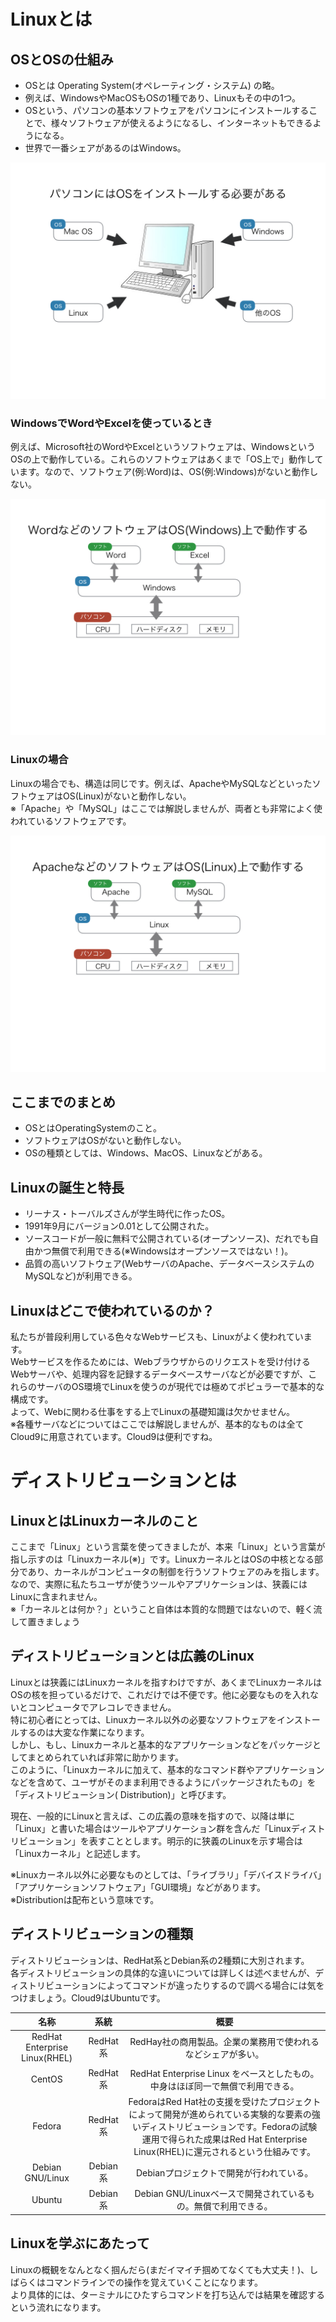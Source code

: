 # Linuxとは

## OSとOSの仕組み
- OSとは Operating System(オペレーティング・システム) の略。
- 例えば、WindowsやMacOSもOSの1種であり、Linuxもその中の1つ。
- OSという、パソコンの基本ソフトウェアをパソコンにインストールすることで、様々ソフトウェアが使えるようになるし、インターネットもできるようになる。
- 世界で一番シェアがあるのはWindows。

<img src="images/os_all.jpeg">

### WindowsでWordやExcelを使っているとき
例えば、Microsoft社のWordやExcelというソフトウェアは、WindowsというOSの上で動作している。これらのソフトウェアはあくまで「OS上で」動作しています。なので、ソフトウェア(例:Word)は、OS(例:Windows)がないと動作しない。

<img src="images/os_win.jpeg">

### Linuxの場合
Linuxの場合でも、構造は同じです。例えば、ApacheやMySQLなどといったソフトウェアはOS(Linux)がないと動作しない。<br>
※「Apache」や「MySQL」はここでは解説しませんが、両者とも非常によく使われているソフトウェアです。

<img src="images/os_linux.jpeg">

## ここまでのまとめ
- OSとはOperatingSystemのこと。
- ソフトウェアはOSがないと動作しない。
- OSの種類としては、Windows、MacOS、Linuxなどがある。

## Linuxの誕生と特長
- リーナス・トーバルズさんが学生時代に作ったOS。
- 1991年9月にバージョン0.01として公開された。
- ソースコードが一般に無料で公開されている(オープンソース)、だれでも自由かつ無償で利用できる(※Windowsはオープンソースではない！)。
- 品質の高いソフトウェア(WebサーバのApache、データベースシステムのMySQLなど)が利用できる。

## Linuxはどこで使われているのか？
私たちが普段利用している色々なWebサービスも、Linuxがよく使われています。<br>
Webサービスを作るためには、Webブラウザからのリクエストを受け付けるWebサーバや、処理内容を記録するデータベースサーバなどが必要ですが、これらのサーバのOS環境でLinuxを使うのが現代では極めてポピュラーで基本的な構成です。<br>
よって、Webに関わる仕事をする上でLinuxの基礎知識は欠かせません。<br>
※各種サーバなどについてはここでは解説しませんが、基本的なものは全てCloud9に用意されています。Cloud9は便利ですね。<br>

# ディストリビューションとは
## LinuxとはLinuxカーネルのこと
ここまで「Linux」という言葉を使ってきましたが、本来「Linux」という言葉が指し示すのは「Linuxカーネル(※)」です。LinuxカーネルとはOSの中核となる部分であり、カーネルがコンピュータの制御を行うソフトウェアのみを指します。
なので、実際に私たちユーザが使うツールやアプリケーションは、狭義にはLinuxに含まれません。<br>
※「カーネルとは何か？」ということ自体は本質的な問題ではないので、軽く流して置きましょう

## ディストリビューションとは広義のLinux
Linuxとは狭義にはLinuxカーネルを指すわけですが、あくまでLinuxカーネルはOSの核を担っているだけで、これだけでは不便です。他に必要なものを入れないとコンピュータでアレコレできません。<br>
特に初心者にとっては、Linuxカーネル以外の必要なソフトウェアをインストールするのは大変な作業になります。<br>
しかし、もし、Linuxカーネルと基本的なアプリケーションなどをパッケージとしてまとめられていれば非常に助かります。<br>
このように、「Linuxカーネルに加えて、基本的なコマンド群やアプリケーションなどを含めて、ユーザがそのまま利用できるようにパッケージされたもの」を「ディストリビューション(
Distribution)」と呼びます。<br>

現在、一般的にLinuxと言えば、この広義の意味を指すので、以降は単に「Linux」と書いた場合はツールやアプリケーション群を含んだ「Linuxディストリビューション」を表すこととします。明示的に狭義のLinuxを示す場合は「Linuxカーネル」と記述します。<br>

※Linuxカーネル以外に必要なものとしては、「ライブラリ」「デバイスドライバ」「アプリケーションソフトウェア」「GUI環境」などがあります。<br>
※Distributionは配布という意味です。<br>

## ディストリビューションの種類
ディストリビューションは、RedHat系とDebian系の2種類に大別されます。<br>
各ディストリビューションの具体的な違いについては詳しくは述べませんが、ディストリビューションによってコマンドが違ったりするので調べる場合には気をつけましょう。Cloud9はUbuntuです。<br>

| 名称 | 系統 | 概要 |
|:------:|:------:|:------:|
| RedHat Enterprise Linux(RHEL) | RedHat系 | RedHay社の商用製品。企業の業務用で使われるなどシェアが多い。|
| CentOS | RedHat系 | RedHat Enterprise Linux をベースとしたもの。中身はほぼ同一で無償で利用できる。|
| Fedora | RedHat系 | FedoraはRed Hat社の支援を受けたプロジェクトによって開発が進められている実験的な要素の強いディストリビューションです。Fedoraの試験運用で得られた成果はRed Hat Enterprise Linux(RHEL)に還元されるという仕組みです。|
| Debian GNU/Linux | Debian系 | Debianプロジェクトで開発が行われている。|
| Ubuntu | Debian系 | Debian GNU/Linuxベースで開発されているもの。無償で利用できる。|

## Linuxを学ぶにあたって
Linuxの概観をなんとなく掴んだら(まだイマイチ掴めてなくても大丈夫！)、しばらくはコマンドラインでの操作を覚えていくことになります。<br>
より具体的には、ターミナルにひたすらコマンドを打ち込んでは結果を確認するという流れになります。